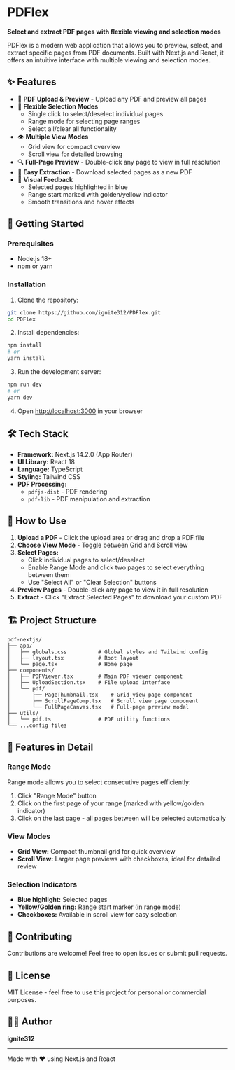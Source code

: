 # PDFlex

**Select and extract PDF pages with flexible viewing and selection modes**

PDFlex is a modern web application that allows you to preview, select, and extract specific pages from PDF documents. Built with Next.js and React, it offers an intuitive interface with multiple viewing and selection modes.

## ✨ Features

- 📄 **PDF Upload & Preview** - Upload any PDF and preview all pages
- 🎯 **Flexible Selection Modes**
  - Single click to select/deselect individual pages
  - Range mode for selecting page ranges
  - Select all/clear all functionality
- 👁️ **Multiple View Modes**
  - Grid view for compact overview
  - Scroll view for detailed browsing
- 🔍 **Full-Page Preview** - Double-click any page to view in full resolution
- 💾 **Easy Extraction** - Download selected pages as a new PDF
- 🎨 **Visual Feedback**
  - Selected pages highlighted in blue
  - Range start marked with golden/yellow indicator
  - Smooth transitions and hover effects

## 🚀 Getting Started

### Prerequisites

- Node.js 18+ 
- npm or yarn

### Installation

1. Clone the repository:
```bash
git clone https://github.com/ignite312/PDFlex.git
cd PDFlex
```

2. Install dependencies:
```bash
npm install
# or
yarn install
```

3. Run the development server:
```bash
npm run dev
# or
yarn dev
```

4. Open [http://localhost:3000](http://localhost:3000) in your browser

## 🛠️ Tech Stack

- **Framework:** Next.js 14.2.0 (App Router)
- **UI Library:** React 18
- **Language:** TypeScript
- **Styling:** Tailwind CSS
- **PDF Processing:**
  - `pdfjs-dist` - PDF rendering
  - `pdf-lib` - PDF manipulation and extraction

## 📖 How to Use

1. **Upload a PDF** - Click the upload area or drag and drop a PDF file
2. **Choose View Mode** - Toggle between Grid and Scroll view
3. **Select Pages:**
   - Click individual pages to select/deselect
   - Enable Range Mode and click two pages to select everything between them
   - Use "Select All" or "Clear Selection" buttons
4. **Preview Pages** - Double-click any page to view it in full resolution
5. **Extract** - Click "Extract Selected Pages" to download your custom PDF

## 🏗️ Project Structure

```
pdf-nextjs/
├── app/
│   ├── globals.css          # Global styles and Tailwind config
│   ├── layout.tsx           # Root layout
│   └── page.tsx             # Home page
├── components/
│   ├── PDFViewer.tsx        # Main PDF viewer component
│   ├── UploadSection.tsx    # File upload interface
│   └── pdf/
│       ├── PageThumbnail.tsx    # Grid view page component
│       ├── ScrollPageComp.tsx   # Scroll view page component
│       └── FullPageCanvas.tsx   # Full-page preview modal
├── utils/
│   └── pdf.ts               # PDF utility functions
└── ...config files

```

## 🎨 Features in Detail

### Range Mode
Range mode allows you to select consecutive pages efficiently:
1. Click "Range Mode" button
2. Click on the first page of your range (marked with yellow/golden indicator)
3. Click on the last page - all pages between will be selected automatically

### View Modes
- **Grid View:** Compact thumbnail grid for quick overview
- **Scroll View:** Larger page previews with checkboxes, ideal for detailed review

### Selection Indicators
- **Blue highlight:** Selected pages
- **Yellow/Golden ring:** Range start marker (in range mode)
- **Checkboxes:** Available in scroll view for easy selection

## 🤝 Contributing

Contributions are welcome! Feel free to open issues or submit pull requests.

## 📝 License

MIT License - feel free to use this project for personal or commercial purposes.

## 👨‍💻 Author

**ignite312**

---

Made with ❤️ using Next.js and React
